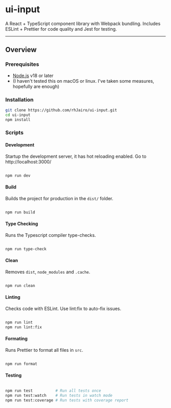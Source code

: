 # ui-input

A React + TypeScript component library with Webpack bundling. Includes ESLint + Prettier for code quality and Jest for testing.

---

## Overview

### Prerequisites
- [Node.js](https://nodejs.org/) v18 or later
- (I haven't tested this on macOS or linux. I've taken some measures, hopefully are enough)

### Installation
```bash
git clone https://github.com/rhJairo/ui-input.git
cd ui-input
npm install

```

### Scripts

#### Development

Startup the development server, it has hot reloading enabled.
Go to http://localhost:3000/

```bash

npm run dev

```

#### Build

Builds the project for production in the ``dist/`` folder.

```bash

npm run build

```

#### Type Checking

Runs the Typescript compiler type-checks.

```bash

npm run type-check

```

#### Clean

Removes ``dist``, ``node_modules`` and ``.cache``.

```bash

npm run clean

```

#### Linting

Checks code with ESLint. Use lint:fix to auto-fix issues.

```bash

npm run lint
npm run lint:fix

```

#### Formating

Runs Prettier to format all files in ``src``.

```bash

npm run format

```

#### Testing

```bash

npm run test          # Run all tests once
npm run test:watch    # Run tests in watch mode
npm run test:coverage # Run tests with coverage report


```
